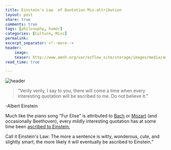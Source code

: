 ```yaml
---
title: Einstein's Law  of Quotation Mis-attribution
layout: post
share: true
comments: true
tags: [philosophy, humor]
categories: [Culture, Misc]
permalink: 
excerpt_separator: <!--more-->
header:
    image: 
    teaser: http://www.amnh.org/var/ezflow_site/storage/images/media/amnh/images/exhibitions/past-exhibitions/einstein2/einstein_smalldynamiclead/434266-1-eng-US/einstein_smalldynamiclead_dynamic_lead_slide.jpg
read_time: true

---
```

![header](http://www.amnh.org/var/ezflow_site/storage/images/media/amnh/images/exhibitions/past-exhibitions/einstein2/einstein_smalldynamiclead/434266-1-eng-US/einstein_smalldynamiclead_dynamic_lead_slide.jpg)

>“Verily verily, I say to you, there will come a time when every interesting quotation will be ascribed to me. Do not believe it.”

-Albert Einstein

Much like the piano song "Fur Elise" is attributed to [Bach](https://www.youtube.com/watch?v=z4GcsUN7hlc) or [Mozart](https://www.youtube.com/watch?v=xGb-1ubXZ_Y) (and occasionally Beethoven), every mildly interesting quotation has at some time been [ascribed to Einstein.](https://www.goodreads.com/quotes/tag/misattributed-to-einstein)

Call it Einstein's Law: The more a sentence is witty, wonderous, cute, and slightly smart, the more likely it will eventually be ascribed to Einstein."
